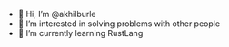 - 👋 Hi, I’m @akhilburle
- 👀 I’m interested in solving problems with other people
- 🌱 I’m currently learning RustLang

<!---
akhilburle/akhilburle is a ✨ special ✨ repository because its `README.md` (this file) appears on your GitHub profile.
You can click the Preview link to take a look at your changes.
--->
